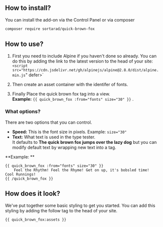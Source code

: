 ## How to install?
You can install the add-on via the Control Panel or via composer

```bash
composer require sortarad/quick-brown-fox
```

## How to use?
1. First you need to include Alpine if you haven't done so already. You can do this by adding the link to the latest version to the head of your site:
`<script src="https://cdn.jsdelivr.net/gh/alpinejs/alpine@2.8.0/dist/alpine.min.js`" defer></script>`

2. Then create an asset container with the identifer of fonts.

3. Finally Place the quick brown fox tag into a view.   
**Example:** `{{ quick_brown_fox :from="fonts" size="30" }}` .

### What options?
There are two options that you can control. 

- **Speed:** This is the font size in pixels. 
Example: `size="30"`
- **Text:** What text is used in the type tester.   
It defaults to **The quick brown fox jumps over the lazy dog** but you can modify default text by wrapping new text into a tag.

**Example: **
```
{{ quick_brown_fox :from="fonts" size="30" }}
	Feel the Rhythm! Feel the Rhyme! Get on up, it's bobsled time! Cool Runnings!
{{ /quick_brown_fox }}
```
## How does it look?
We've put together some basic styling to get you started. You can add this styling by adding the follow tag to the head of your site.

```
{{ quick_brown_fox:assets }}
```
